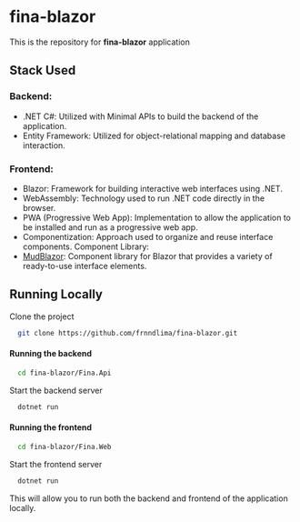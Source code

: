 # fina-blazor

This is the repository for **fina-blazor** application

## Stack Used

### Backend:
 - .NET C#: Utilized with Minimal APIs to build the backend of the application.
- Entity Framework: Utilized for object-relational mapping and database interaction.

### Frontend:
- Blazor: Framework for building interactive web interfaces using .NET.
- WebAssembly: Technology used to run .NET code directly in the browser.
- PWA (Progressive Web App): Implementation to allow the application to be installed and run as a progressive web app.
- Componentization: Approach used to organize and reuse interface components.
Component Library:
- [MudBlazor](https://mudblazor.com): Component library for Blazor that provides a variety of ready-to-use interface elements.


## Running Locally

Clone the project

```bash
  git clone https://github.com/frnndlima/fina-blazor.git
```

#### Running the backend
```bash
  cd fina-blazor/Fina.Api
```
Start the backend server
```bash
  dotnet run
```

#### Running the frontend
```bash
  cd fina-blazor/Fina.Web
```

Start the frontend server
```bash
  dotnet run
```

This will allow you to run both the backend and frontend of the application locally.
